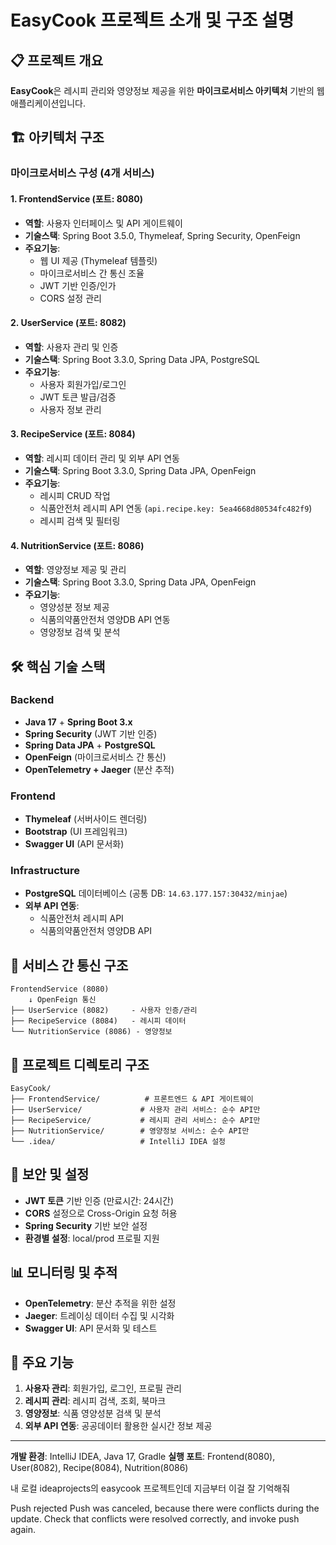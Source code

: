 # EasyCook 프로젝트 소개 및 구조 설명

## 📋 프로젝트 개요

**EasyCook**은 레시피 관리와 영양정보 제공을 위한 **마이크로서비스 아키텍처** 기반의 웹 애플리케이션입니다.

## 🏗️ 아키텍처 구조

### 마이크로서비스 구성 (4개 서비스)

#### 1. **FrontendService** (포트: 8080)

- **역할**: 사용자 인터페이스 및 API 게이트웨이
- **기술스택**: Spring Boot 3.5.0, Thymeleaf, Spring Security, OpenFeign
- **주요기능**:
    - 웹 UI 제공 (Thymeleaf 템플릿)
    - 마이크로서비스 간 통신 조율
    - JWT 기반 인증/인가
    - CORS 설정 관리

#### 2. **UserService** (포트: 8082)

- **역할**: 사용자 관리 및 인증
- **기술스택**: Spring Boot 3.3.0, Spring Data JPA, PostgreSQL
- **주요기능**:
    - 사용자 회원가입/로그인
    - JWT 토큰 발급/검증
    - 사용자 정보 관리

#### 3. **RecipeService** (포트: 8084)

- **역할**: 레시피 데이터 관리 및 외부 API 연동
- **기술스택**: Spring Boot 3.3.0, Spring Data JPA, OpenFeign
- **주요기능**:
    - 레시피 CRUD 작업
    - 식품안전처 레시피 API 연동 (`api.recipe.key: 5ea4668d80534fc482f9`)
    - 레시피 검색 및 필터링

#### 4. **NutritionService** (포트: 8086)

- **역할**: 영양정보 제공 및 관리
- **기술스택**: Spring Boot 3.3.0, Spring Data JPA, OpenFeign
- **주요기능**:
    - 영양성분 정보 제공
    - 식품의약품안전처 영양DB API 연동
    - 영양정보 검색 및 분석

## 🛠️ 핵심 기술 스택

### Backend

- **Java 17** + **Spring Boot 3.x**
- **Spring Security** (JWT 기반 인증)
- **Spring Data JPA** + **PostgreSQL**
- **OpenFeign** (마이크로서비스 간 통신)
- **OpenTelemetry + Jaeger** (분산 추적)

### Frontend

- **Thymeleaf** (서버사이드 렌더링)
- **Bootstrap** (UI 프레임워크)
- **Swagger UI** (API 문서화)

### Infrastructure

- **PostgreSQL** 데이터베이스 (공통 DB: `14.63.177.157:30432/minjae`)
- **외부 API 연동**:
    - 식품안전처 레시피 API
    - 식품의약품안전처 영양DB API

## 🔗 서비스 간 통신 구조

```
FrontendService (8080)
    ↓ OpenFeign 통신
├── UserService (8082)     - 사용자 인증/관리
├── RecipeService (8084)   - 레시피 데이터
└── NutritionService (8086) - 영양정보
```

## 📁 프로젝트 디렉토리 구조

```
EasyCook/
├── FrontendService/          # 프론트엔드 & API 게이트웨이
├── UserService/             # 사용자 관리 서비스: 순수 API만
├── RecipeService/           # 레시피 관리 서비스: 순수 API만
├── NutritionService/        # 영양정보 서비스: 순수 API만
└── .idea/                   # IntelliJ IDEA 설정
```

## 🔐 보안 및 설정

- **JWT 토큰** 기반 인증 (만료시간: 24시간)
- **CORS** 설정으로 Cross-Origin 요청 허용
- **Spring Security** 기반 보안 설정
- **환경별 설정**: local/prod 프로필 지원

## 📊 모니터링 및 추적

- **OpenTelemetry**: 분산 추적을 위한 설정
- **Jaeger**: 트레이싱 데이터 수집 및 시각화
- **Swagger UI**: API 문서화 및 테스트

## 🎯 주요 기능

1. **사용자 관리**: 회원가입, 로그인, 프로필 관리
2. **레시피 관리**: 레시피 검색, 조회, 북마크
3. **영양정보**: 식품 영양성분 검색 및 분석
4. **외부 API 연동**: 공공데이터 활용한 실시간 정보 제공

---

**개발 환경**: IntelliJ IDEA, Java 17, Gradle **실행 포트**: Frontend(8080), User(8082), Recipe(8084), Nutrition(8086)

내 로컬 ideaprojects의 easycook 프로젝트인데 지금부터 이걸 잘 기억해줘

Push rejected
Push was canceled, because there were conflicts during the update.
Check that conflicts were resolved correctly, and invoke push again.